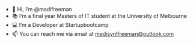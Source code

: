 - 👋 Hi, I’m @madifreeman
- 📚 I’m a final year Masters of IT student at the University of Melbourne
- 💻 I’m a Developer at Startupbootcamp 
- 📫 You can reach me via email at madisynlfreeman@outlook.com

<!---
madifreeman/madifreeman is a ✨ special ✨ repository because its `README.md` (this file) appears on your GitHub profile.
You can click the Preview link to take a look at your changes.
--->
